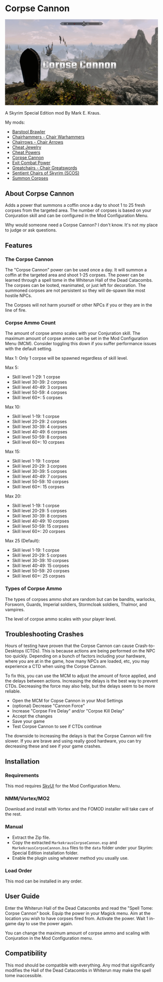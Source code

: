 # Corpse Cannon

![Logo](logo.png)

A Skyrim Special Edition mod By Mark E. Kraus.

My mods:

* [Barstool Brawler](https://www.nexusmods.com/skyrimspecialedition/mods/61354)
* [Chairhammers - Chair Warhammers](https://www.nexusmods.com/skyrimspecialedition/mods/61304)
* [Chairrows - Chair Arrows](https://www.nexusmods.com/skyrimspecialedition/mods/61168)
* [Cheat Jewelry](https://www.nexusmods.com/skyrimspecialedition/mods/58973)
* [Cheat Powers](https://www.nexusmods.com/skyrimspecialedition/mods/58892)
* [Corpse Cannon]({NEWURL})
* [Exit Combat Power](https://www.nexusmods.com/skyrimspecialedition/mods/58651)
* [Greatchairs - Chair Greatswords](https://www.nexusmods.com/skyrimspecialedition/mods/62526)
* [Sentient Chairs of Skyrim (SCOS)](https://www.nexusmods.com/skyrimspecialedition/mods/59604)
* [Summon Corpses](https://www.nexusmods.com/skyrimspecialedition/mods/62857)

## About Corpse Cannon

Adds a power that summons a coffin once a day to shoot 1 to 25 fresh corpses from the targeted area. The number of corpses is based on your Conjuration skill and can be configured in the Mod Configuration Menu.

Why would someone need a Corpse Cannon? I don't know. It's not my place to judge or ask questions.

## Features

### The Corpse Cannon

The "Corpse Cannon" power can be used once a day. It will summon a coffin at the targeted area and shoot 1-25 corpses. The power can be learned through a spell tome in the Whiterun Hall of the Dead Catacombs. The corpses can be looted, reanimated, or just left for decoration. The summoned corpses are not persistent so they will de-spawn like most hostile NPCs.

The Corpses will not harm yourself or other NPCs if you or they are in the line of fire.

### Corpse Ammo Count

The amount of corpse ammo scales with your Conjuration skill. The maximum amount of corpse ammo can be set in the Mod Configuration Menu (MCM). Consider toggling this down if you suffer performance issues with the default setting.

Max 1: Only 1 corpse will be spawned regardless of skill level.

Max 5:

* Skill level 1-29: 1 corpse
* Skill level 30-39: 2 corpses
* Skill level 40-49: 3 corpses
* Skill level 50-59: 4 corpses
* Skill level 60+: 5 corpses

Max 10:

* Skill level 1-19: 1 corpse
* Skill level 20-29: 2 corpses
* Skill level 30-39: 4 corpses
* Skill level 40-49: 6 corpses
* Skill level 50-59: 8 corpses
* Skill level 60+: 10 corpses

Max 15:

* Skill level 1-19: 1 corpse
* Skill level 20-29: 3 corpses
* Skill level 30-39: 5 corpses
* Skill level 40-49: 7 corpses
* Skill level 50-59: 10 corpses
* Skill level 60+: 15 corpses

Max 20:

* Skill level 1-19: 1 corpse
* Skill level 20-29: 5 corpses
* Skill level 30-39: 8 corpses
* Skill level 40-49: 10 corpses
* Skill level 50-59: 15 corpses
* Skill level 60+: 20 corpses

Max 25 (Default):

* Skill level 1-19: 1 corpse
* Skill level 20-29: 5 corpses
* Skill level 30-39: 10 corpses
* Skill level 40-49: 15 corpses
* Skill level 50-59: 20 corpses
* Skill level 60+: 25 corpses

### Types of Corpse Ammo

The types of corpses ammo shot are random but can be bandits, warlocks, Forsworn, Guards, Imperial soldiers, Stormcloak soldiers, Thalmor, and vampires.

The level of corpse ammo scales with your player level.

## Troubleshooting Crashes

Hours of testing have proven that the Corpse Cannon can cause Crash-to-Desktops (CTDs). This is because actions are being performed on the NPC too quickly. Depending on a bunch of factors including your hardware, where you are at in the game, how many NPCs are loaded, etc, you may experience a CTD when using the Corpse Cannon.

To fix this, you can use the MCM to adjust the amount of force applied, and the delays between actions. Increasing the delays is the best way to prevent CTDs. Decreasing the force may also help, but the delays seem to be more reliable.

* Open the MCM for Copse Cannon in your Mod Settings
* (optional) Decrease "Cannon Force"
* Increase "Corpse Fire Delay" and/or "Corpse Kill Delay"
* Accept the changes
* Save your game
* Test Corpse Cannon to see if CTDs continue

The downside to increasing the delays is that the Corpse Cannon will fire slower. If you are brave and using really good hardware, you can try decreasing these and see if your game crashes.

## Installation

### Requirements

This mod requires [SkyUI](https://www.nexusmods.com/skyrimspecialedition/mods/12604) for the Mod Configuration Menu.

### NMM/Vortex/MO2

Download and install with Vortex and the FOMOD installer will take care of the rest.

### Manual

* Extract the Zip file.
* Copy the extracted `MarkekrausCorpseCannon.esp` and `MarkekrausCorpseCannon.bsa` files to the `data` folder under your Skyrim: Special Edition installation folder.
* Enable the plugin using whatever method you usually use.

### Load Order

This mod can be installed in any order.

## User Guide

Enter the Whiterun Hall of the Dead Catacombs and read the "Spell Tome: Corpse Cannon" book. Equip the power in your Magick menu. Aim at the location you wish to have corpses fired from. Activate the power. Wait 1 in-game day to use the power again.

You can change the maximum amount of corpse ammo and scaling with Conjuration in the Mod Configuration menu.

## Compatibility

This mod should be compatible with everything. Any mod that significantly modifies the Hall of the Dead Catacombs in Whiterun may make the spell tome inaccessible.

